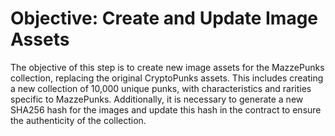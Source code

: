 # Objective: Create and Update Image Assets

The objective of this step is to create new image assets for the MazzePunks collection, replacing the original CryptoPunks assets. This includes creating a new collection of 10,000 unique punks, with characteristics and rarities specific to MazzePunks. Additionally, it is necessary to generate a new SHA256 hash for the images and update this hash in the contract to ensure the authenticity of the collection. 